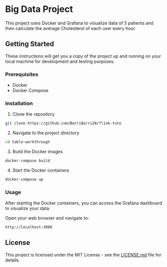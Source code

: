 # Big Data Project

This project uses Docker and Grafana to visualize data of 5 patients and then calculate the average Cholesterol  of each user every hour.

## Getting Started

These instructions will get you a copy of the project up and running on your local machine for development and testing purposes.

### Prerequisites

- Docker
- Docker Compose

### Installation

1. Clone the repository
```bash
git clone https://github.com/BarriBarri20/flink-tuto
```

2. Navigate to the project directory
```bash
cd table-workthrough
```

3. Build the Docker images
```bash
docker-compose build
```

4. Start the Docker containers
```bash
docker-compose up
```

### Usage

After starting the Docker containers, you can access the Grafana dashboard to visualize your data.

Open your web browser and navigate to:

```bash
http://localhost:3000
```

## License

This project is licensed under the MIT License - see the [LICENSE.md](LICENSE.md) file for details
